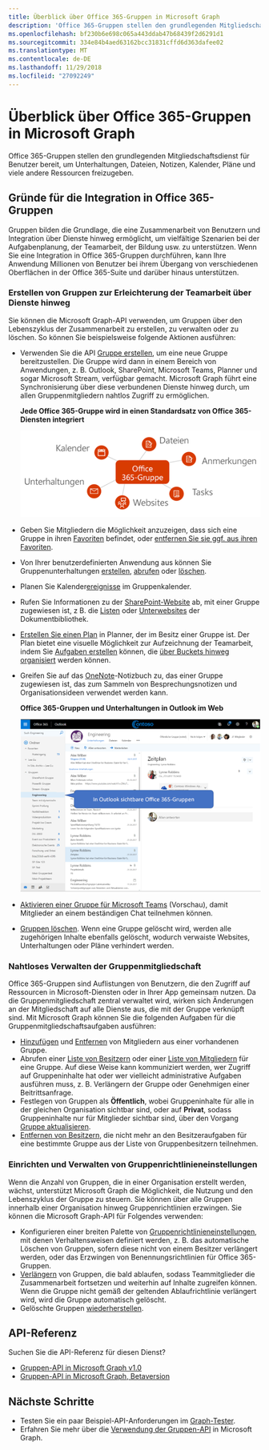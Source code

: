 ```yaml
---
title: Überblick über Office 365-Gruppen in Microsoft Graph
description: 'Office 365-Gruppen stellen den grundlegenden Mitgliedschaftsdienst für Benutzer bereit, um Unterhaltungen, Dateien, Notizen, Kalender, Pläne und viele andere Ressourcen freizugeben. '
ms.openlocfilehash: bf230b6e698c065a443ddab47b68439f2d6291d1
ms.sourcegitcommit: 334e84b4aed63162bcc31831cffd6d363dafee02
ms.translationtype: MT
ms.contentlocale: de-DE
ms.lasthandoff: 11/29/2018
ms.locfileid: "27092249"
---
```

# <a name="overview-of-office-365-groups-in-microsoft-graph"></a>Überblick über Office 365-Gruppen in Microsoft Graph

Office 365-Gruppen stellen den grundlegenden Mitgliedschaftsdienst für Benutzer bereit, um Unterhaltungen, Dateien, Notizen, Kalender, Pläne und viele andere Ressourcen freizugeben. 

## <a name="why-integrate-with-office-365-groups"></a>Gründe für die Integration in Office 365-Gruppen   

Gruppen bilden die Grundlage, die eine Zusammenarbeit von Benutzern und Integration über Dienste hinweg ermöglicht, um vielfältige Szenarien bei der Aufgabenplanung, der Teamarbeit, der Bildung usw. zu unterstützen. Wenn Sie eine Integration in Office 365-Gruppen durchführen, kann Ihre Anwendung Millionen von Benutzer bei ihrem Übergang von verschiedenen Oberflächen in der Office 365-Suite und darüber hinaus unterstützen.  
 
### <a name="create-groups-to-facilitate-teamwork-across-services"></a>Erstellen von Gruppen zur Erleichterung der Teamarbeit über Dienste hinweg 
 
Sie können die Microsoft Graph-API verwenden, um Gruppen über den Lebenszyklus der Zusammenarbeit zu erstellen, zu verwalten oder zu löschen. So können Sie beispielsweise folgende Aktionen ausführen:  
 
- Verwenden Sie die API [Gruppe erstellen](/graph/api/group-post-groups?view=graph-rest-1.0), um eine neue Gruppe bereitzustellen. Die Gruppe wird dann in einem Bereich von Anwendungen, z. B. Outlook, SharePoint, Microsoft Teams, Planner und sogar Microsoft Stream, verfügbar gemacht. Microsoft Graph führt eine Synchronisierung über diese verbundenen Dienste hinweg durch, um allen Gruppenmitgliedern nahtlos Zugriff zu ermöglichen.  
 
    **Jede Office 365-Gruppe wird in einen Standardsatz von Office 365-Diensten integriert**

    ![Diagramm, in dem die Office 365-Gruppenintegration mit Dateien, Notizen, Aufgaben, Websites, Unterhaltungen und Kalender gezeigt wird.](images/office365-groups-concept-overview-related-services-infographic.png)  

- Geben Sie Mitgliedern die Möglichkeit anzuzeigen, dass sich eine Gruppe in ihren [Favoriten](/graph/api/group-addfavorite?view=graph-rest-1.0) befindet, oder [entfernen Sie sie ggf. aus ihren Favoriten](/graph/api/group-removefavorite?view=graph-rest-1.0). 
- Von Ihrer benutzerdefinierten Anwendung aus können Sie Gruppenunterhaltungen [erstellen](/graph/api/group-post-conversations?view=graph-rest-1.0), [abrufen](/graph/api/group-get-conversation?view=graph-rest-1.0) oder [löschen](/graph/api/group-delete-conversation?view=graph-rest-1.0). 
- Planen Sie Kalender[ereignisse](/graph/api/resources/event?view=graph-rest-1.0) im Gruppenkalender. 
- Rufen Sie Informationen zu der [SharePoint-Website](/graph/api/resources/site?view=graph-rest-1.0) ab, mit einer Gruppe zugewiesen ist, z B. die [Listen](/graph/api/list-list?view=graph-rest-1.0) oder [Unterwebsites](/graph/api/site-list-subsites?view=graph-rest-1.0) der Dokumentbibliothek. 
- [Erstellen Sie einen Plan](/graph/api/planner-post-buckets?view=graph-rest-1.0) in Planner, der im Besitz einer Gruppe ist. Der Plan bietet eine visuelle Möglichkeit zur Aufzeichnung der Teamarbeit, indem Sie [Aufgaben erstellen](/graph/api/planner-post-tasks?view=graph-rest-1.0) können, die [über Buckets hinweg organisiert](/graph/api/planner-post-buckets?view=graph-rest-1.0) werden können.  
- Greifen Sie auf das [OneNote](/graph/api/resources/onenote?view=graph-rest-1.0)-Notizbuch zu, das einer Gruppe zugewiesen ist, das zum Sammeln von Besprechungsnotizen und Organisationsideen verwendet werden kann. 
  
    **Office 365-Gruppen und Unterhaltungen in Outlook im Web**

    ![Screenshot von Outlook im Web mit aufgelisteten Gruppen im Ordner „Gruppen“](images/office365-groups-concept-overview-groups-in-outlook.png) 

- [Aktivieren einer Gruppe für Microsoft Teams](/graph/api/team-put-teams?view=graph-rest-beta) (Vorschau), damit Mitglieder an einem beständigen Chat teilnehmen können.  
- [Gruppen löschen](/graph/api/group-delete?view=graph-rest-1.0). Wenn eine Gruppe gelöscht wird, werden alle zugehörigen Inhalte ebenfalls gelöscht, wodurch verwaiste Websites, Unterhaltungen oder Pläne verhindert werden. 
 
### <a name="manage-group-membership-seamlessly"></a>Nahtloses Verwalten der Gruppenmitgliedschaft 
 
Office 365-Gruppen sind Auflistungen von Benutzern, die den Zugriff auf Ressourcen in Microsoft-Diensten oder in Ihrer App gemeinsam nutzen. Da die Gruppenmitgliedschaft zentral verwaltet wird, wirken sich Änderungen an der Mitgliedschaft auf alle Dienste aus, die mit der Gruppe verknüpft sind. Mit Microsoft Graph können Sie die folgenden Aufgaben für die Gruppenmitgliedschaftsaufgaben ausführen:
 
- [Hinzufügen](/graph/api/group-post-members?view=graph-rest-1.0) und [Entfernen](/graph/api/group-delete-members?view=graph-rest-1.0) von Mitgliedern aus einer vorhandenen Gruppe. 
- Abrufen einer [Liste von Besitzern](/graph/api/group-list-owners?view=graph-rest-1.0) oder einer [Liste von Mitgliedern](/graph/api/group-list-members?view=graph-rest-1.0) für eine Gruppe. Auf diese Weise kann kommuniziert werden, wer Zugriff auf Gruppeninhalte hat oder wer vielleicht administrative Aufgaben ausführen muss, z. B. Verlängern der Gruppe oder Genehmigen einer Beitrittsanfrage. 
- Festlegen von Gruppen als **Öffentlich**, wobei Gruppeninhalte für alle in der gleichen Organisation sichtbar sind, oder auf **Privat**, sodass Gruppeninhalte nur für Mitglieder sichtbar sind, über den Vorgang [Gruppe aktualisieren](/graph/api/group-update?view=graph-rest-1.0). 
- [Entfernen von Besitzern](/graph/api/group-delete-owners?view=graph-rest-1.0), die nicht mehr an den Besitzeraufgaben für eine bestimmte Gruppe aus der Liste von Gruppenbesitzern teilnehmen. 
 
### <a name="establish-and-maintain-group-policy-settings"></a>Einrichten und Verwalten von Gruppenrichtlinieneinstellungen 
 
Wenn die Anzahl von Gruppen, die in einer Organisation erstellt werden, wächst, unterstützt Microsoft Graph die Möglichkeit, die Nutzung und den Lebenszyklus der Gruppe zu steuern. Sie können über alle Gruppen innerhalb einer Organisation hinweg Gruppenrichtlinien erzwingen. Sie können die Microsoft Graph-API für Folgendes verwenden:

- Konfigurieren einer breiten Palette von [Gruppenrichtlinieneinstellungen](/graph/api/resources/groupsetting?view=graph-rest-1.0), mit denen Verhaltensweisen definiert werden, z. B. das automatische Löschen von Gruppen, sofern diese nicht von einem Besitzer verlängert werden, oder das Erzwingen von Benennungsrichtlinien für Office 365-Gruppen. 
- [Verlängern](/graph/api/group-renew?view=graph-rest-1.0) von Gruppen, die bald ablaufen, sodass Teammitglieder die Zusammenarbeit fortsetzen und weiterhin auf Inhalte zugreifen können. Wenn die Gruppe nicht gemäß der geltenden Ablaufrichtlinie verlängert wird, wird die Gruppe automatisch gelöscht. 
- Gelöschte Gruppen [wiederherstellen](/graph/api/directory-deleteditems-restore?view=graph-rest-1.0).

## <a name="api-reference"></a>API-Referenz
Suchen Sie die API-Referenz für diesen Dienst?

- [Gruppen-API in Microsoft Graph v1.0](/graph/api/resources/groups-overview?view=graph-rest-1.0)
- [Gruppen-API in Microsoft Graph, Betaversion](/graph/api/resources/groups-overview?view=graph-rest-beta)


## <a name="next-steps"></a>Nächste Schritte

- Testen Sie ein paar Beispiel-API-Anforderungen im [Graph-Tester](https://developer.microsoft.com/graph/graph-explorer). 
- Erfahren Sie mehr über die [Verwendung der Gruppen-API](/graph/api/resources/groups-overview?view=graph-rest-1.0) in Microsoft Graph.
